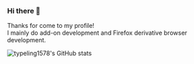### Hi there 👋

Thanks for come to my profile!
<br>
I mainly do add-on development and Firefox derivative browser development.

![typeling1578's GitHub stats](https://github-readme-stats.vercel.app/api?username=typeling1578&show_icons=true)
